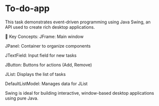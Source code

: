 # To-do-app
 
This task demonstrates event-driven programming using Java Swing, an API used to create rich desktop applications.

🔑 Key Concepts:
JFrame: Main window

JPanel: Container to organize components

JTextField: Input field for new tasks

JButton: Buttons for actions (Add, Remove)

JList: Displays the list of tasks

DefaultListModel: Manages data for JList

Swing is ideal for building interactive, window-based desktop applications using pure Java.
